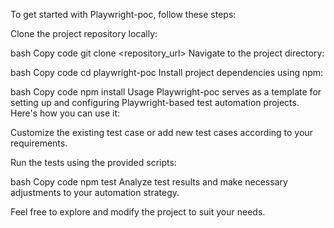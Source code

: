 To get started with Playwright-poc, follow these steps:

Clone the project repository locally:

bash
Copy code
git clone <repository_url>
Navigate to the project directory:

bash
Copy code
cd playwright-poc
Install project dependencies using npm:

bash
Copy code
npm install
Usage
Playwright-poc serves as a template for setting up and configuring Playwright-based test automation projects. Here's how you can use it:

Customize the existing test case or add new test cases according to your requirements.

Run the tests using the provided scripts:

bash
Copy code
npm test
Analyze test results and make necessary adjustments to your automation strategy.

Feel free to explore and modify the project to suit your needs.
